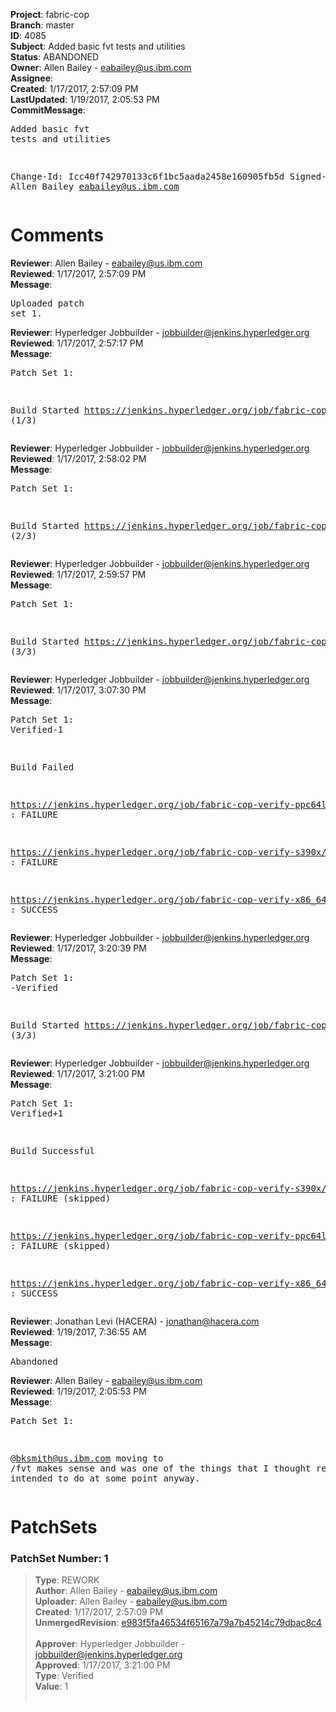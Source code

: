 <strong>Project</strong>: fabric-cop<br><strong>Branch</strong>: master<br><strong>ID</strong>: 4085<br><strong>Subject</strong>: Added basic fvt tests and utilities<br><strong>Status</strong>: ABANDONED<br><strong>Owner</strong>: Allen Bailey - eabailey@us.ibm.com<br><strong>Assignee</strong>:<br><strong>Created</strong>: 1/17/2017, 2:57:09 PM<br><strong>LastUpdated</strong>: 1/19/2017, 2:05:53 PM<br><strong>CommitMessage</strong>:<br><pre>Added basic fvt tests and utilities

Change-Id: Icc40f742970133c6f1bc5aada2458e160905fb5d
Signed-off-by: Allen Bailey <eabailey@us.ibm.com>
</pre><h1>Comments</h1><strong>Reviewer</strong>: Allen Bailey - eabailey@us.ibm.com<br><strong>Reviewed</strong>: 1/17/2017, 2:57:09 PM<br><strong>Message</strong>: <pre>Uploaded patch set 1.</pre><strong>Reviewer</strong>: Hyperledger Jobbuilder - jobbuilder@jenkins.hyperledger.org<br><strong>Reviewed</strong>: 1/17/2017, 2:57:17 PM<br><strong>Message</strong>: <pre>Patch Set 1:

Build Started https://jenkins.hyperledger.org/job/fabric-cop-verify-ppc64le/29/ (1/3)</pre><strong>Reviewer</strong>: Hyperledger Jobbuilder - jobbuilder@jenkins.hyperledger.org<br><strong>Reviewed</strong>: 1/17/2017, 2:58:02 PM<br><strong>Message</strong>: <pre>Patch Set 1:

Build Started https://jenkins.hyperledger.org/job/fabric-cop-verify-x86_64/345/ (2/3)</pre><strong>Reviewer</strong>: Hyperledger Jobbuilder - jobbuilder@jenkins.hyperledger.org<br><strong>Reviewed</strong>: 1/17/2017, 2:59:57 PM<br><strong>Message</strong>: <pre>Patch Set 1:

Build Started https://jenkins.hyperledger.org/job/fabric-cop-verify-s390x/33/ (3/3)</pre><strong>Reviewer</strong>: Hyperledger Jobbuilder - jobbuilder@jenkins.hyperledger.org<br><strong>Reviewed</strong>: 1/17/2017, 3:07:30 PM<br><strong>Message</strong>: <pre>Patch Set 1: Verified-1

Build Failed 

https://jenkins.hyperledger.org/job/fabric-cop-verify-ppc64le/29/ : FAILURE

https://jenkins.hyperledger.org/job/fabric-cop-verify-s390x/33/ : FAILURE

https://jenkins.hyperledger.org/job/fabric-cop-verify-x86_64/345/ : SUCCESS</pre><strong>Reviewer</strong>: Hyperledger Jobbuilder - jobbuilder@jenkins.hyperledger.org<br><strong>Reviewed</strong>: 1/17/2017, 3:20:39 PM<br><strong>Message</strong>: <pre>Patch Set 1: -Verified

Build Started https://jenkins.hyperledger.org/job/fabric-cop-verify-ppc64le/30/ (3/3)</pre><strong>Reviewer</strong>: Hyperledger Jobbuilder - jobbuilder@jenkins.hyperledger.org<br><strong>Reviewed</strong>: 1/17/2017, 3:21:00 PM<br><strong>Message</strong>: <pre>Patch Set 1: Verified+1

Build Successful 

https://jenkins.hyperledger.org/job/fabric-cop-verify-s390x/33/ : FAILURE (skipped)

https://jenkins.hyperledger.org/job/fabric-cop-verify-ppc64le/30/ : FAILURE (skipped)

https://jenkins.hyperledger.org/job/fabric-cop-verify-x86_64/345/ : SUCCESS</pre><strong>Reviewer</strong>: Jonathan Levi (HACERA) - jonathan@hacera.com<br><strong>Reviewed</strong>: 1/19/2017, 7:36:55 AM<br><strong>Message</strong>: <pre>Abandoned</pre><strong>Reviewer</strong>: Allen Bailey - eabailey@us.ibm.com<br><strong>Reviewed</strong>: 1/19/2017, 2:05:53 PM<br><strong>Message</strong>: <pre>Patch Set 1:

@bksmith@us.ibm.com moving to /fvt makes sense and was one of the things that I thought reasonable and intended to do at some point anyway.</pre><h1>PatchSets</h1><h3>PatchSet Number: 1</h3><blockquote><strong>Type</strong>: REWORK<br><strong>Author</strong>: Allen Bailey - eabailey@us.ibm.com<br><strong>Uploader</strong>: Allen Bailey - eabailey@us.ibm.com<br><strong>Created</strong>: 1/17/2017, 2:57:09 PM<br><strong>UnmergedRevision</strong>: [e983f5fa46534f65167a79a7b45214c79dbac8c4](https://github.com/hyperledger-gerrit-archive/fabric-cop/commit/e983f5fa46534f65167a79a7b45214c79dbac8c4)<br><br><strong>Approver</strong>: Hyperledger Jobbuilder - jobbuilder@jenkins.hyperledger.org<br><strong>Approved</strong>: 1/17/2017, 3:21:00 PM<br><strong>Type</strong>: Verified<br><strong>Value</strong>: 1<br><br></blockquote>